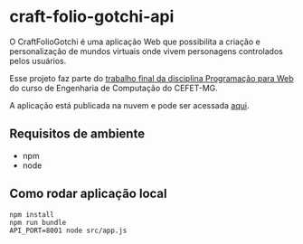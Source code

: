 # craft-folio-gotchi-api

O CraftFolioGotchi é uma aplicação Web que possibilita a criação e personalização de mundos virtuais onde vivem personagens controlados pelos usuários.

Esse projeto faz parte do [trabalho final da disciplina Programação para Web](https://github.com/fegemo/cefet-web/tree/master/assignments/project-craftfoliogotchi) do curso de Engenharia de Computação do CEFET-MG.

A aplicação está publicada na nuvem e pode ser acessada [aqui](http://35.184.50.176).

## Requisitos de ambiente

- npm
- node

## Como rodar aplicação local

```shell
npm install
npm run bundle
API_PORT=8001 node src/app.js
```
